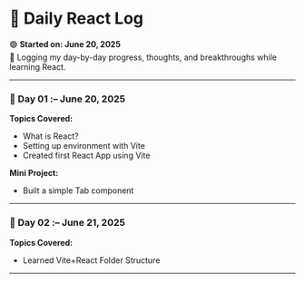 # 📘 Daily React Log

🟢 **Started on: June 20, 2025**  
📍 Logging my day-by-day progress, thoughts, and breakthroughs while learning React.

---

### 📅 Day 01 :– June 20, 2025

**Topics Covered:**

- What is React?
- Setting up environment with Vite
- Created first React App using Vite

**Mini Project:**

- Built a simple Tab component

---

### 📅 Day 02 :– June 21, 2025

**Topics Covered:**

- Learned Vite+React Folder Structure

---
